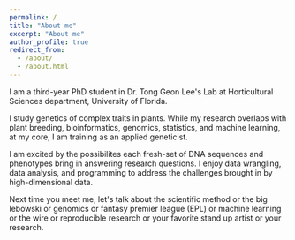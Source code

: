 ```yaml
---
permalink: /
title: "About me"
excerpt: "About me"
author_profile: true
redirect_from: 
  - /about/
  - /about.html
---
```



I am a third-year PhD student in Dr. Tong Geon Lee's Lab at Horticultural Sciences department, University of Florida.



I study genetics of complex traits in plants. While my research overlaps with plant breeding, bioinformatics, genomics, statistics, and machine learning,
at my core, I am training as an applied geneticist. 



I am excited by the possibilites each fresh-set of DNA sequences and phenotypes bring in answering research questions. I enjoy  data wrangling, data analysis, and programming to address the challenges brought in by high-dimensional data.




Next time you meet me, let's talk about the scientific method or the big lebowski or genomics or fantasy premier league (EPL) or machine learning or the wire or reproducible research or your favorite stand up artist or your research.



